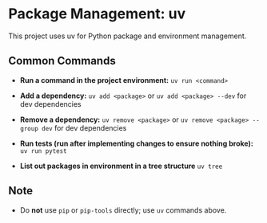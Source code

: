 # Package Management: uv

This project uses uv for Python package and environment management.

## Common Commands
- **Run a command in the project environment:**
  `uv run <command>`

- **Add a dependency:**
  `uv add <package>` or `uv add <package> --dev` for dev dependencies

- **Remove a dependency:**
  `uv remove <package>` or `uv remove <package> --group dev` for dev dependencies

- **Run tests (run after implementing changes to ensure nothing broke):**
  `uv run pytest`

- **List out packages in environment in a tree structure**
  `uv tree`

## Note

- Do **not** use `pip` or `pip-tools` directly; use `uv` commands above.
